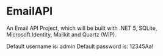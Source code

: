# EmailAPI

An Email API Project, which will be built with .NET 5, SQLite, Microsoft.Identity, Mailkit and Quartz (WIP).

Default username is: admin
Default password is: 12345Aa!
